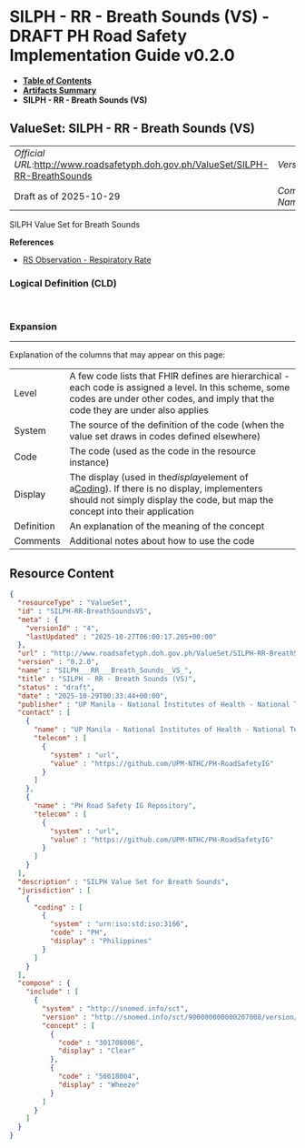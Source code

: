 # SILPH - RR - Breath Sounds (VS) - DRAFT PH Road Safety Implementation Guide v0.2.0

* [**Table of Contents**](toc.md)
* [**Artifacts Summary**](artifacts.md)
* **SILPH - RR - Breath Sounds (VS)**

## ValueSet: SILPH - RR - Breath Sounds (VS) 

| | |
| :--- | :--- |
| *Official URL*:http://www.roadsafetyph.doh.gov.ph/ValueSet/SILPH-RR-BreathSounds | *Version*:0.2.0 |
| Draft as of 2025-10-29 | *Computable Name*:SILPH___RR___Breath_Sounds__VS_ |

 
SILPH Value Set for Breath Sounds 

 **References** 

* [RS Observation - Respiratory Rate](StructureDefinition-rs-observation-respiratory-rate.md)

### Logical Definition (CLD)

 

### Expansion

-------

 Explanation of the columns that may appear on this page: 

| | |
| :--- | :--- |
| Level | A few code lists that FHIR defines are hierarchical - each code is assigned a level. In this scheme, some codes are under other codes, and imply that the code they are under also applies |
| System | The source of the definition of the code (when the value set draws in codes defined elsewhere) |
| Code | The code (used as the code in the resource instance) |
| Display | The display (used in the*display*element of a[Coding](http://hl7.org/fhir/R4/datatypes.html#Coding)). If there is no display, implementers should not simply display the code, but map the concept into their application |
| Definition | An explanation of the meaning of the concept |
| Comments | Additional notes about how to use the code |



## Resource Content

```json
{
  "resourceType" : "ValueSet",
  "id" : "SILPH-RR-BreathSoundsVS",
  "meta" : {
    "versionId" : "4",
    "lastUpdated" : "2025-10-27T06:00:17.205+00:00"
  },
  "url" : "http://www.roadsafetyph.doh.gov.ph/ValueSet/SILPH-RR-BreathSounds",
  "version" : "0.2.0",
  "name" : "SILPH___RR___Breath_Sounds__VS_",
  "title" : "SILPH - RR - Breath Sounds (VS)",
  "status" : "draft",
  "date" : "2025-10-29T00:33:44+00:00",
  "publisher" : "UP Manila - National Institutes of Health - National Telehealth Center",
  "contact" : [
    {
      "name" : "UP Manila - National Institutes of Health - National Telehealth Center",
      "telecom" : [
        {
          "system" : "url",
          "value" : "https://github.com/UPM-NTHC/PH-RoadSafetyIG"
        }
      ]
    },
    {
      "name" : "PH Road Safety IG Repository",
      "telecom" : [
        {
          "system" : "url",
          "value" : "https://github.com/UPM-NTHC/PH-RoadSafetyIG"
        }
      ]
    }
  ],
  "description" : "SILPH Value Set for Breath Sounds",
  "jurisdiction" : [
    {
      "coding" : [
        {
          "system" : "urn:iso:std:iso:3166",
          "code" : "PH",
          "display" : "Philippines"
        }
      ]
    }
  ],
  "compose" : {
    "include" : [
      {
        "system" : "http://snomed.info/sct",
        "version" : "http://snomed.info/sct/900000000000207008/version/20241001",
        "concept" : [
          {
            "code" : "301708006",
            "display" : "Clear"
          },
          {
            "code" : "56018004",
            "display" : "Wheeze"
          }
        ]
      }
    ]
  }
}

```
